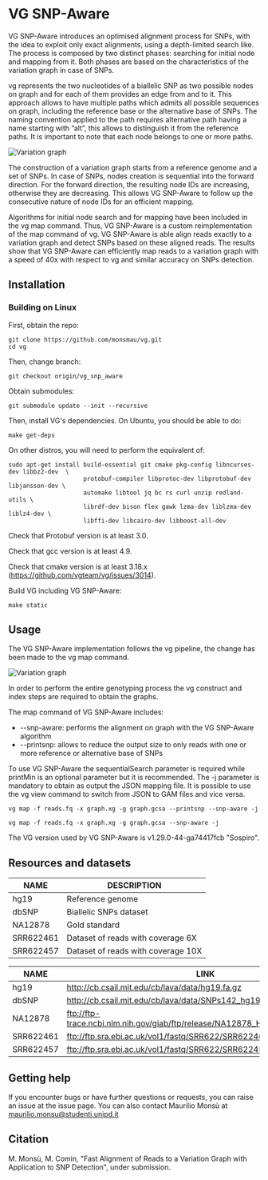 # VG SNP-Aware

VG SNP-Aware introduces an optimised alignment process for SNPs,  with the idea to  exploit  only  exact  alignments,  using  a  depth-limited  search  like.   The  process  is composed by two distinct phases: searching for initial node and mapping from it. Both phases are based on the characteristics of the variation graph in case of SNPs.

vg represents the two nucleotides of a biallelic SNP as two possible nodes on graph and for each of them provides an edge from and to it.  This approach allows to have multiple paths which admits all possible sequences on graph, including the reference base or the alternative base of SNPs.  The naming convention applied to the path requires alternative path having a name starting with ”alt”,  this allows to distinguish it from the reference paths. It is important to note that each node belongs to one or more paths.

![Variation graph](https://raw.githubusercontent.com/monsmau/vg/vg_snp_aware/doc/figures/variationgraph_with_SNP_ID_SEQ_PATH.png)

The construction of a variation graph starts from a reference genome and a set of SNPs. In case of SNPs, nodes creation is sequential into the forward direction. For the forward direction, the resulting node IDs are increasing, otherwise they are decreasing.  This allows VG SNP-Aware to follow up the consecutive nature of node IDs for an efficient mapping.


Algorithms for initial node search and for mapping have been included in the vg map command. Thus, VG SNP-Aware is a custom reimplementation of the map command of vg. 
VG SNP-Aware is able align reads exactly to a variation graph and detect SNPs based on these aligned reads. The results show that VG SNP-Aware can efficiently map
reads to a variation graph with a speed of 40x with respect to vg and similar accuracy on SNPs detection.

## Installation

### Building on Linux


First, obtain the repo:

    git clone https://github.com/monsmau/vg.git
    cd vg
    
Then, change branch:

    git checkout origin/vg_snp_aware
    
Obtain submodules:

    git submodule update --init --recursive

    
Then, install VG's dependencies. On Ubuntu, you should be able to do:

    make get-deps


On other distros, you will need to perform the equivalent of:

    sudo apt-get install build-essential git cmake pkg-config libncurses-dev libbz2-dev  \
                         protobuf-compiler libprotoc-dev libprotobuf-dev libjansson-dev \
                         automake libtool jq bc rs curl unzip redland-utils \
                         librdf-dev bison flex gawk lzma-dev liblzma-dev liblz4-dev \
                         libffi-dev libcairo-dev libboost-all-dev


Check that Protobuf version is at least 3.0.

Check that gcc version is at least 4.9.

Check that cmake version is at least 3.18.x (https://github.com/vgteam/vg/issues/3014).


Build VG including VG SNP-Aware:

    make static


## Usage

The VG SNP-Aware implementation follows the vg pipeline, the change has been made to the vg map command. 

![Variation graph](https://raw.githubusercontent.com/monsmau/vg/vg_snp_aware/doc/figures/vgpipelinecomplete.png)

In order  to  perform the  entire genotyping  process  the vg construct  and index steps are required to obtain the graphs.
 
The map command of VG SNP-Aware includes:
*  --snp-aware:  performs the alignment on graph with the VG SNP-Aware algorithm 
*  --printsnp: allows to reduce the output size to only reads with one or more reference or alternative base of SNPs

To use VG SNP-Aware the sequentialSearch parameter is required while printMin is an optional parameter but it is recommended. The -j parameter is mandatory to obtain as output the JSON mapping file. It is possible to use the vg view command to switch from JSON to GAM files and vice versa.


    vg map -f reads.fq -x graph.xg -g graph.gcsa --printsnp --snp-aware -j 
 
    vg map -f reads.fq -x graph.xg -g graph.gcsa --snp-aware -j


The  VG  version used by VG SNP-Aware is v1.29.0-44-ga74417fcb "Sospiro".

## Resources and datasets

| NAME  | DESCRIPTION |
| ------------- | ------------- |
| hg19  | Reference genome  |
| dbSNP  | Biallelic SNPs dataset  |
| NA12878  | Gold standard  |
| SRR622461  | Dataset of reads with coverage 6X  |
| SRR622457  | Dataset of reads with coverage 10X  |


| NAME  | LINK |
| ------------- | ------------- |
| hg19  | http://cb.csail.mit.edu/cb/lava/data/hg19.fa.gz |
| dbSNP  | http://cb.csail.mit.edu/cb/lava/data/SNPs142_hg19_Common.filt.txt |
| NA12878  | ftp://ftp-trace.ncbi.nlm.nih.gov/giab/ftp/release/NA12878_HG001/latest/GRCh37/  |
| SRR622461  | ftp://ftp.sra.ebi.ac.uk/vol1/fastq/SRR622/SRR622461/ |
| SRR622457  | ftp://ftp.sra.ebi.ac.uk/vol1/fastq/SRR622/SRR622457/  |


## Getting help
If you encounter bugs or have further questions or requests, you can raise an issue at the issue page. You can also contact Maurilio Monsù at maurilio.monsu@studenti.unipd.it


## Citation
 M. Monsù, M. Comin, "Fast Alignment of Reads to a Variation Graph with Application to SNP Detection", under submission.


